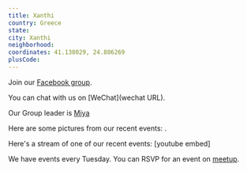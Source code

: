 ```yaml
---
title: Xanthi
country: Greece
state: 
city: Xanthi
neighborhood: 
coordinates: 41.138029, 24.886269
plusCode:
---
```

Join our [Facebook group](https://www.facebook.com/groups/free.code.camp.your.xanthi).

You can chat with us on [WeChat](wechat URL).

Our Group leader is [Miya](freecodecamp.org/miya)

Here are some pictures from our recent events:
![]().

Here's a stream of one of our recent events:
[youtube embed]

We have events every Tuesday. You can RSVP for an event on [meetup](meetupurl).
